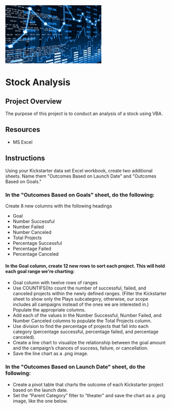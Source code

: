 <img src="sa.jpeg" alt="drawing" width="300"/>

# Stock Analysis

## Project Overview
The purpose of this project is to conduct an analysis of a stock using VBA.

## Resources
- MS Excel

## Instructions
Using your Kickstarter data set Excel workbook, create two additional sheets. Name them "Outcomes Based on Launch Date" and "Outcomes Based on Goals."

### In the "Outcomes Based on Goals" sheet, do the following: 
Create 8 new columns with the following headings
- Goal
- Number Successful
- Number Failed
- Number Canceled
- Total Projects
- Percentage Successful
- Percentage Failed
- Percentage Canceled

#### In the Goal column, create 12 new rows to sort each project. This will hold each goal range we're charting: 
- Goal column with twelve rows of ranges
- Use COUNTIFS()to count the number of successful, failed, and canceled projects within the newly defined ranges. (Filter the Kickstarter sheet to show only the Plays subcategory, otherwise, our scope includes all campaigns instead of the ones we are interested in.) Populate the appropriate columns.
- Add each of the values in the Number Successful, Number Failed, and Number Canceled columns to populate the Total Projects column.
- Use division to find the percentage of projects that fall into each category (percentage successful, percentage failed, and percentage canceled).
- Create a line chart to visualize the relationship between the goal amount and the campaign’s chances of success, failure, or cancellation.
- Save the line chart as a .png image. 

### In the "Outcomes Based on Launch Date" sheet, do the following:
- Create a pivot table that charts the outcome of each Kickstarter project based on the launch date.
- Set the “Parent Category” filter to “theater” and save the chart as a .png image, like the one below.
